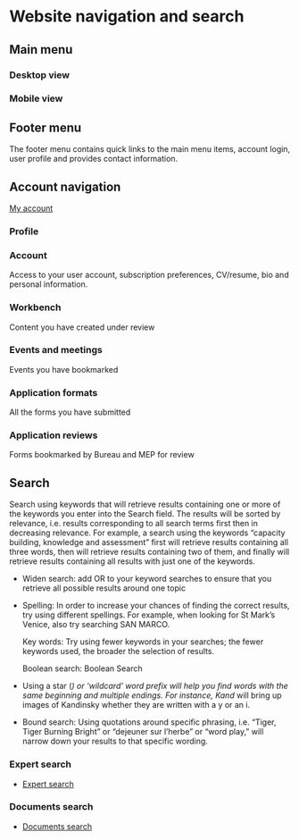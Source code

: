 # Website navigation and search

## Main menu

### Desktop view

### Mobile view

## Footer menu

The footer menu contains quick links to the main menu items, account login, user profile and provides contact information.

## Account navigation

[My account](https://ipbes.net/users/[user-name])

### Profile

### Account

Access to your user account, subscription preferences, CV/resume, bio and personal information.

### Workbench

Content you have created under review

### Events and meetings

Events you have bookmarked

### Application formats

All the forms you have submitted

### Application reviews

Forms bookmarked by Bureau and MEP for review

## Search

Search using keywords that will retrieve results containing one or more of the keywords you enter into the Search field. The results will be sorted by relevance, i.e. results corresponding to all search terms first then in decreasing relevance. For example, a search using the keywords “capacity building, knowledge and assessment” first will retrieve results containing all three words, then will retrieve results containing two of them, and finally will retrieve results containing all results with just one of the keywords.

* Widen search: add OR to your keyword searches to ensure that you retrieve all possible results around one topic
* Spelling: In order to increase your chances of finding the correct results, try using different spellings. For example, when looking for St Mark’s Venice, also try searching SAN MARCO.

  Key words:  Try using fewer keywords in your searches; the fewer keywords used, the broader the selection of results.

  Boolean search: Boolean Search

* Using a star \(_\) or ‘wildcard’ word prefix will help you find words with the same beginning and multiple endings. For instance, Kand_ will bring up images of Kandinsky whether they are written with a y or an i.
* Bound search: Using quotations around specific phrasing, i.e. “Tiger, Tiger Burning Bright” or “dejeuner sur l’herbe” or “word play,” will narrow down your results to that specific wording.

### Expert search

* [Expert search](https://ipbes.net/experts)

### Documents search

* [Documents search](https://ipbes.net/document-library-categories)

